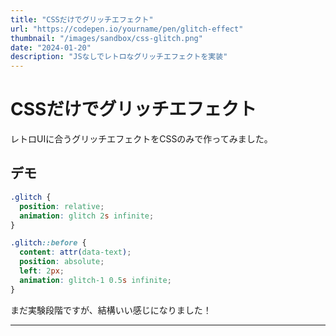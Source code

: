 ```yaml
---
title: "CSSだけでグリッチエフェクト"
url: "https://codepen.io/yourname/pen/glitch-effect"
thumbnail: "/images/sandbox/css-glitch.png"
date: "2024-01-20"
description: "JSなしでレトロなグリッチエフェクトを実装"
---
```


# CSSだけでグリッチエフェクト

レトロUIに合うグリッチエフェクトをCSSのみで作ってみました。

## デモ

```css
.glitch {
  position: relative;
  animation: glitch 2s infinite;
}

.glitch::before {
  content: attr(data-text);
  position: absolute;
  left: 2px;
  animation: glitch-1 0.5s infinite;
}
```

まだ実験段階ですが、結構いい感じになりました！

---
